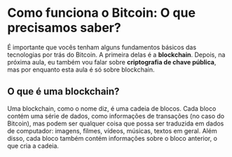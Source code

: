 # Como funciona o Bitcoin: O que precisamos saber?

É importante que vocês tenham alguns fundamentos básicos das tecnologias por trás do Bitcoin. A primeira delas é a **blockchain**. Depois, na próxima aula, eu também vou falar sobre **criptografia de chave pública**, mas por enquanto esta aula é só sobre blockchain.

## O que é uma blockchain?

Uma blockchain, como o nome diz, é uma cadeia de blocos. Cada bloco contém uma série de dados, como informações de transações (no caso do Bitcoin), mas podem ser qualquer coisa que possa ser traduzida em dados de computador: imagens, filmes, vídeos, músicas, textos em geral. Além disso, cada bloco também contém informações sobre o bloco anterior, o que cria a cadeia.

